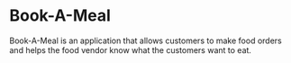 # Book-A-Meal
Book-A-Meal is an application that allows customers to make food orders and helps the food vendor know what the customers want to eat. 
